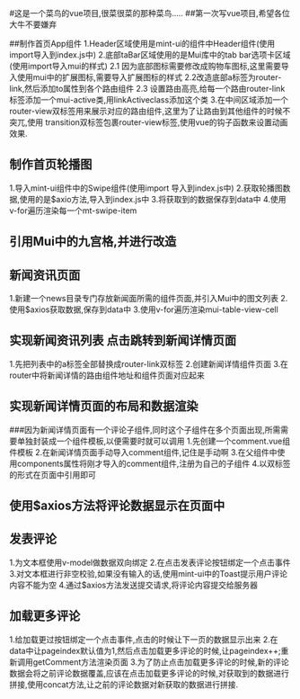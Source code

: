 #这是一个菜鸟的vue项目,很菜很菜的那种菜鸟.....
##第一次写vue项目,希望各位大牛不要嫌弃

##制作首页App组件
1.Header区域使用是mint-ui的组件中Header组件(使用import导入到index.js中)
2.底部taBar区域使用的是Mui库中的tab bar选项卡区域(使用import导入mui的样式)
    2.1 因为底部图标需要修改成购物车图标,这里需要导入使用mui中的扩展图标,需要导入扩展图标的样式
    2.2改造底部a标签为router-link,然后添加to属性到各个路由组件
    2.3 设置路由高亮,给每一个路由router-link标签添加一个mui-active类,用linkActiveclass添加这个类
3.在中间区域添加一个router-view双标签用来展示对应的路由组件,这里为了让路由到其他组件的时候不突兀,使用
  transition双标签包裹router-view标签,使用vue的钩子函数来设置动画效果.

## 制作首页轮播图
1.导入mint-ui组件中的Swipe组件(使用import 导入到index.js中)
2.获取轮播图数据,使用的是$axio方法,导入到index.js中
3.将获取到的数据保存到data中
4.使用v-for遍历渲染每一个mt-swipe-item

## 引用Mui中的九宫格,并进行改造
## 新闻资讯页面
1.新建一个news目录专门存放新闻面所需的组件页面,并引入Mui中的图文列表
2.使用$axios获取数据,保存到data中
3.使用v-for遍历渲染mui-table-view-cell

## 实现新闻资讯列表 点击跳转到新闻详情页面
1.先把列表中的a标签全部替换成router-link双标签
2.创建新闻详情组件页面
3.在router中将新闻详情的路由组件地址和组件页面对应起来

## 实现新闻详情页面的布局和数据渲染
###因为新闻详情页面有一个评论子组件,同时这个子组件在多个页面出现,所需需要单独封装成一个组件模板,以便需要时就可以调用
1.先创建一个comment.vue组件模板
2.在新闻详情页面手动导入comment组件,记住是手动啊
3.在父组件中使用components属性将刚才导入的comment组件,注册为自己的子组件
4.以双标签的形式在页面中引用即可

## 使用$axios方法将评论数据显示在页面中

## 发表评论
1.为文本框使用v-model做数据双向绑定
2.在点击发表评论按钮绑定一个点击事件
3.对文本框进行非空校验,如果没有输入的话,使用mint-ui中的Toast提示用户评论内容不能为空
4.通过$axios方法发送提交请求,将评论内容提交给服务器

## 加载更多评论
1.给加载更过按钮绑定一个点击事件,点击的时候让下一页的数据显示出来
2.在data中让pageindex默认值为1,然后点击加载更多评论的时候,让pageindex++;重新调用getComment方法渲染页面
3.为了防止点击加载更多评论的时候,新的评论数据会将之前评论数据覆盖,应该在点击加载更多评论的时候,对获取到的数据进行拼接,使用concat方法,让之前的评论数据对新获取的数据进行拼接.


